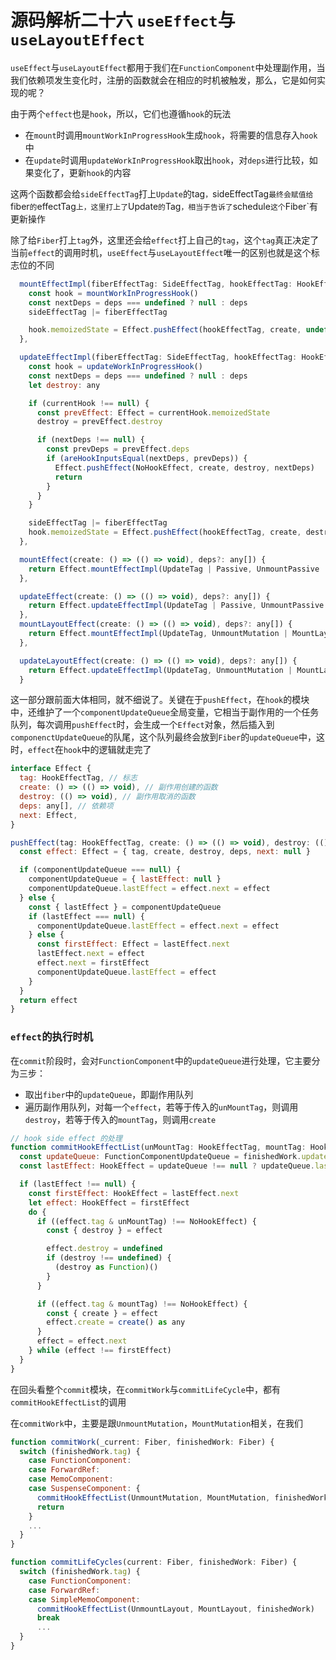 # 源码解析二十六 `useEffect`与`useLayoutEffect`

`useEffect`与`useLayoutEffect`都用于我们在`FunctionComponent`中处理副作用，当我们依赖项发生变化时，注册的函数就会在相应的时机被触发，那么，它是如何实现的呢？

由于两个`effect`也是`hook`，所以，它们也遵循`hook`的玩法
- 在`mount`时调用`mountWorkInProgressHook`生成`hook`，将需要的信息存入`hook`中
- 在`update`时调用`updateWorkInProgressHook`取出`hook`，对`deps`进行比较，如果变化了，更新`hook`的内容

这两个函数都会给`sideEffectTag`打上`Update`的tag`，`sideEffectTag`最终会赋值给`fiber`的`effectTag`上，这里打上了`Update`的`Tag`，相当于告诉了`schedule`这个`Fiber`有更新操作

除了给`Fiber`打上`tag`外，这里还会给`effect`打上自己的`tag`，这个`tag`真正决定了当前`effect`的调用时机，`useEffect`与`useLayoutEffect`唯一的区别也就是这个标志位的不同

```javascript
  mountEffectImpl(fiberEffectTag: SideEffectTag, hookEffectTag: HookEffectTag, create: () => (() => void), deps?: any[]) {
    const hook = mountWorkInProgressHook()
    const nextDeps = deps === undefined ? null : deps
    sideEffectTag |= fiberEffectTag

    hook.memoizedState = Effect.pushEffect(hookEffectTag, create, undefined, nextDeps)
  },

  updateEffectImpl(fiberEffectTag: SideEffectTag, hookEffectTag: HookEffectTag, create: () => (() => void), deps?: any[]) {
    const hook = updateWorkInProgressHook()
    const nextDeps = deps === undefined ? null : deps
    let destroy: any

    if (currentHook !== null) {
      const prevEffect: Effect = currentHook.memoizedState
      destroy = prevEffect.destroy

      if (nextDeps !== null) {
        const prevDeps = prevEffect.deps
        if (areHookInputsEqual(nextDeps, prevDeps)) {
          Effect.pushEffect(NoHookEffect, create, destroy, nextDeps)
          return
        }
      }
    }

    sideEffectTag |= fiberEffectTag
    hook.memoizedState = Effect.pushEffect(hookEffectTag, create, destroy, nextDeps)
  },

  mountEffect(create: () => (() => void), deps?: any[]) {
    return Effect.mountEffectImpl(UpdateTag | Passive, UnmountPassive | MountPassive, create, deps)
  },

  updateEffect(create: () => (() => void), deps?: any[]) {
    return Effect.updateEffectImpl(UpdateTag | Passive, UnmountPassive | MountPassive, create, deps)
  },
  mountLayoutEffect(create: () => (() => void), deps?: any[]) {
    return Effect.mountEffectImpl(UpdateTag, UnmountMutation | MountLayout, create, deps)
  },

  updateLayoutEffect(create: () => (() => void), deps?: any[]) {
    return Effect.updateEffectImpl(UpdateTag, UnmountMutation | MountLayout, create, deps)
  }
```

这一部分跟前面大体相同，就不细说了。关键在于`pushEffect`，在`hook`的模块中，还维护了一个`componentUpdateQueue`全局变量，它相当于副作用的一个任务队列，每次调用`pushEffect`时，会生成一个`Effect`对象，然后插入到`componenctUpdateQueue`的队尾，这个队列最终会放到`Fiber`的`updateQueue`中，这时，`effect`在`hook`中的逻辑就走完了

```javascript
interface Effect {
  tag: HookEffectTag, // 标志
  create: () => (() => void), // 副作用创建的函数
  destroy: (() => void), // 副作用取消的函数
  deps: any[], // 依赖项
  next: Effect,
}

pushEffect(tag: HookEffectTag, create: () => (() => void), destroy: (() => void), deps?: any[]) {
  const effect: Effect = { tag, create, destroy, deps, next: null }

  if (componentUpdateQueue === null) {
    componentUpdateQueue = { lastEffect: null }
    componentUpdateQueue.lastEffect = effect.next = effect
  } else {
    const { lastEffect } = componentUpdateQueue
    if (lastEffect === null) {
      componentUpdateQueue.lastEffect = effect.next = effect
    } else {
      const firstEffect: Effect = lastEffect.next
      lastEffect.next = effect
      effect.next = firstEffect
      componentUpdateQueue.lastEffect = effect
    }
  }
  return effect
}
```

### `effect`的执行时机 
在`commit`阶段时，会对`FunctionComponent`中的`updateQueue`进行处理，它主要分为三步：
- 取出`fiber`中的`updateQueue`，即副作用队列
- 遍历副作用队列，对每一个`effect`，若等于传入的`unMountTag`，则调用`destroy`，若等于传入的`mountTag`，则调用`create`

```javascript
// hook side effect 的处理
function commitHookEffectList(unMountTag: HookEffectTag, mountTag: HookEffectTag, finishedWork: Fiber) {
  const updateQueue: FunctionComponentUpdateQueue = finishedWork.updateQueue as any
  const lastEffect: HookEffect = updateQueue !== null ? updateQueue.lastEffect : null

  if (lastEffect !== null) {
    const firstEffect: HookEffect = lastEffect.next
    let effect: HookEffect = firstEffect
    do {
      if ((effect.tag & unMountTag) !== NoHookEffect) {
        const { destroy } = effect

        effect.destroy = undefined
        if (destroy !== undefined) {
          (destroy as Function)()
        }
      }

      if ((effect.tag & mountTag) !== NoHookEffect) {
        const { create } = effect
        effect.create = create() as any
      }
      effect = effect.next
    } while (effect !== firstEffect)
  }
}
```

在回头看整个`commit`模块，在`commitWork`与`commitLifeCycle`中，都有`commitHookEffectList`的调用

在`commitWork`中，主要是跟`UnmountMutation`，`MountMutation`相关，在我们

```javascript
function commitWork(_current: Fiber, finishedWork: Fiber) {
  switch (finishedWork.tag) {
    case FunctionComponent:
    case ForwardRef:
    case MemoComponent:
    case SuspenseComponent: {
      commitHookEffectList(UnmountMutation, MountMutation, finishedWork)
      return
    }
    ...
  }
}

function commitLifeCycles(current: Fiber, finishedWork: Fiber) {
  switch (finishedWork.tag) {
    case FunctionComponent:
    case ForwardRef:
    case SimpleMemoComponent:
      commitHookEffectList(UnmountLayout, MountLayout, finishedWork)
      break
      ...
  }
}
```

